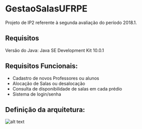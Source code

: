 # GestaoSalasUFRPE
Projeto de IP2 referente à segunda avaliação do período 2018.1.

## Requisitos

Versão do Java: Java SE Development Kit 10.0.1

## Requisitos Funcionais:

- Cadastro de novos Professores ou alunos
- Alocação de Salas ou desalocação
- Consulta de disponibilidade de salas em cada prédio
- Sistema de login/senha

## Definição da arquitetura: 

![alt text](https://imgur.com/UKjap4U.png)

